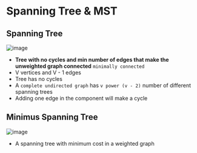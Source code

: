 # Spanning Tree & MST

## Spanning Tree
![image](https://github.com/Abdelrhman-Sayed70/Competitive_Programming/assets/99830416/ebe93e31-1f76-41ef-a4ac-846413084dcb)
 
- **Tree with no cycles and min number of edges that make the unweighted graph connected** `minimally connected`
- V vertices and V - 1 edges
- Tree has no cycles
- A `complete undirected graph` has `v power (v - 2)` number of different spanning trees
- Adding one edge in the component will make a cycle


## Minimus Spanning Tree
![image](https://github.com/Abdelrhman-Sayed70/Competitive_Programming/assets/99830416/ff58b6b7-9c55-4b68-83dd-683ad07f7003)

- A spanning tree with minimum cost in a weighted graph

